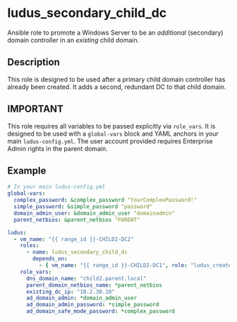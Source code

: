 # ludus_secondary_child_dc

Ansible role to promote a Windows Server to be an *additional* (secondary) domain controller in an *existing* child domain.

## Description
This role is designed to be used after a primary child domain controller has already been created. It adds a second, redundant DC to that child domain.

## IMPORTANT
This role requires all variables to be passed explicitly via `role_vars`. It is designed to be used with a `global-vars` block and YAML anchors in your main `ludus-config.yml`. The user account provided requires Enterprise Admin rights in the parent domain.

## Example

```yaml
# In your main ludus-config.yml
global-vars:
  complex_password: &complex_password "YourComplexPassword!"
  simple_password: &simple_password "password"
  domain_admin_user: &domain_admin_user "domainadmin"
  parent_netbios: &parent_netbios "PARENT"

ludus:
  - vm_name: "{{ range_id }}-CHILD2-DC2"
    roles:
      - name: ludus_secondary_child_dc
        depends_on:
          - { vm_name: "{{ range_id }}-CHILD2-DC1", role: "ludus_create_child_domain" }
    role_vars:
      dns_domain_name: "child2.parent.local"
      parent_domain_netbios_name: *parent_netbios
      existing_dc_ip: "10.2.30.10"
      ad_domain_admin: *domain_admin_user
      ad_domain_admin_password: *simple_password
      ad_domain_safe_mode_password: *complex_password
